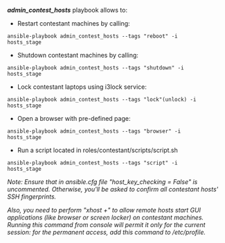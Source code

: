 **_admin_contest_hosts_** playbook allows to: 

* Restart contestant machines by calling:

<code>ansible-playbook admin_contest_hosts --tags "reboot" -i hosts_stage</code>

* Shutdown contestant machines by calling:

<code>ansible-playbook admin_contest_hosts --tags "shutdown" -i hosts_stage</code>

* Lock contestant laptops using i3lock service:

<code>ansible-playbook admin_contest_hosts --tags "lock"(unlock) -i hosts_stage</code>

* Open a browser with pre-defined page:

<code>ansible-playbook admin_contest_hosts --tags "browser" -i hosts_stage</code>

* Run a script located in roles/contestant/scripts/script.sh

<code>ansible-playbook admin_contest_hosts --tags "script" -i hosts_stage</code>


_Note: Ensure that in ansible.cfg file "host_key_checking = False" is uncommented. Otherwise, you'll be asked to confirm all contestant hosts' SSH fingerprints._

_Also, you need to perform "xhost +" to allow remote hosts start GUI applications (like browser or screen locker) on contestant machines. Running this command from console will permit it only for the current session: for the permanent access, add this command to /etc/profile._
